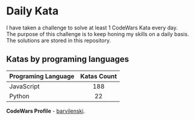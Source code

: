 # Daily Kata

I have taken a challenge to solve at least 1 CodeWars Kata every day.  
The purpose of this challenge is to keep honing my skills on a daily basis.  
The solutions are stored in this repository.

## Katas by programing languages

| Programing Language | Katas Count |
| ------------------- | :---------: |
| JavaScript          |         188 |
| Python              |          22 |


**CodeWars Profile** - [barvilenski](https://www.codewars.com/users/vbarv24).
